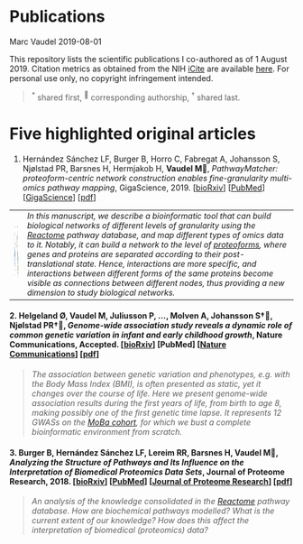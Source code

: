 Publications
================
Marc Vaudel
2019-08-01

This repository lists the scientific publications I co-authored as of 1
August 2019. Citation metrics as obtained from the NIH
[iCite](icite.od.nih.gov) are available
[here](docs/icite/icite_report_01.08.2019.xlsx). For personal use only,
no copyright infringement intended.

> <sup>\*</sup> shared first, <sup>:email:</sup> corresponding
> authorship, <sup>†</sup> shared last.

# Five highlighted original articles

1.  Hernández Sánchez LF, Burger B, Horro C, Fabregat A, Johansson S,
    Njølstad PR, Barsnes H, Hermjakob H, **Vaudel M**:email:,
    *PathwayMatcher: proteoform-centric network construction enables
    fine-granularity multi-omics pathway mapping*, GigaScience, 2019.
    \[[bioRxiv](https://doi.org/10.1101/375097)\]
    \[[PubMed](https://www.ncbi.nlm.nih.gov/pubmed/31363752)\]
    \[[GigaScience](https://doi.org/10.1093/gigascience/giz088)\]
    \[[pdf](docs/pdf/giz088.pdf)\]

|                                                                        |                                                                                                                                                                                                                                                                                                                                                                                                                                                                                                                                                                                                                                                        |
| ---------------------------------------------------------------------- | ------------------------------------------------------------------------------------------------------------------------------------------------------------------------------------------------------------------------------------------------------------------------------------------------------------------------------------------------------------------------------------------------------------------------------------------------------------------------------------------------------------------------------------------------------------------------------------------------------------------------------------------------------ |
| <img src="docs/figures/PathwayMatcher.png" width="100" height="100" /> | *In this manuscript, we describe a bioinformatic tool that can build biological networks of different levels of granularity using the [Reactome](reactome.org) pathway database, and map different types of omics data to it. Notably, it can build a network to the level of [proteoforms](https://www.nature.com/articles/nmeth.2369), where genes and proteins are separated according to their post-translational state. Hence, interactions are more specific, and interactions between different forms of the same proteins become visible as connections between different nodes, thus providing a new dimension to study biological networks.* |

#### 2\. Helgeland Ø, **Vaudel M**, Juliusson P, …, Molven A, Johansson S†:email:, Njølstad PR†:email:, *Genome-wide association study reveals a dynamic role of common genetic variation in infant and early childhood growth*, Nature Communications, Accepted. \[[bioRxiv](https://doi.org/10.1101/478255)\] \[PubMed\] \[[Nature Communications](https://go.nature.com/2VeBDRa)\] \[[pdf](docs/pdf/478255.full.pdf)\]

> *The association between genetic variation and phenotypes, *e.g.* with
> the Body Mass Index (BMI), is often presented as static, yet it
> changes over the course of life. Here we present genome-wide
> association results during the first years of life, from birth to age
> 8, making possibly one of the first genetic time lapse. It represents
> 12 GWASs on the [MoBa
> cohort](https://www.fhi.no/studier/moba/forskere/sporreskjemaer---mor-og-barn-unders/),
> for which we bust a complete bioinformatic environment from
scratch.*

#### 3\. Burger B, Hernández Sánchez LF, Lereim RR, Barsnes H, **Vaudel M**:email:, *Analyzing the Structure of Pathways and Its Influence on the Interpretation of Biomedical Proteomics Data Sets*, Journal of Proteome Research, 2018. \[[bioRxiv](https://doi.org/10.1101/333492)\] \[[PubMed](https://www.ncbi.nlm.nih.gov/pubmed/30251541)\] \[[Journal of Proteome Research](https://pubs.acs.org/doi/10.1021/acs.jproteome.8b00464)\] \[[pdf](docs/pdf/acs.jproteome.8b00464.pdf)\]

> *An analysis of the knowledge consolidated in the
> [Reactome](reactome.org) pathway database. How are biochemical
> pathways modelled? What is the current extent of our knowledge? How
> does this affect the interpretation of biomedical (proteomics) data?*
